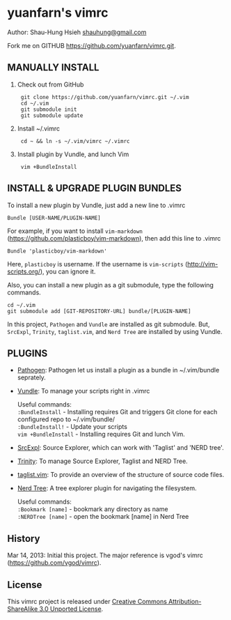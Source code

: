 yuanfarn's vimrc
================
Author: Shau-Hung Hsieh <shauhung@gmail.com>

Fork me on GITHUB  https://github.com/yuanfarn/vimrc.git.

MANUALLY INSTALL
----------------

1. Check out from GitHub

        git clone https://github.com/yuanfarn/vimrc.git ~/.vim
        cd ~/.vim
        git submodule init
        git submodule update

2. Install ~/.vimrc

        cd ~ && ln -s ~/.vim/vimrc ~/.vimrc 

3. Install plugin by Vundle, and lunch Vim 

        vim +BundleInstall 

INSTALL & UPGRADE PLUGIN BUNDLES
--------------------------------

To install a new plugin by Vundle, just add a new line to .vimrc

    Bundle [USER-NAME/PLUGIN-NAME]

For example, if you want to install `vim-markdown` (https://github.com/plasticboy/vim-markdown), then add this line to .vimrc

    Bundle 'plasticboy/vim-markdown'

Here, `plasticboy` is username. If the username is `vim-scripts` (http://vim-scripts.org/), you can ignore it.

Also, you can install a new plugin as a git submodule, type the following commands.

    cd ~/.vim
    git submodule add [GIT-REPOSITORY-URL] bundle/[PLUGIN-NAME]

In this project, `Pathogen` and `Vundle` are installed as git submodule. But, `SrcExpl`, `Trinity`, `taglist.vim`, and `Nerd Tree` are installed by using Vundle.

PLUGINS
-------

* [Pathogen](http://www.vim.org/scripts/script.php?script_id=2332): Pathogen let us install a plugin as a bundle in ~/.vim/bundle seprately.

* [Vundle](https://github.com/gmarik/vundle): To manage your scripts right in .vimrc

  Useful commands:   
    `:BundleInstall` - Installing requires Git and triggers Git clone for each configured repo to ~/.vim/bundle/   
    `:BundleInstall!` - Update your scripts   
    `vim +BundleInstall` - Installing requires Git and lunch Vim.   

* [SrcExpl](https://github.com/vim-scripts/SrcExpl.git): Source Explorer, which can work with 'Taglist' and 'NERD tree'.

* [Trinity](https://github.com/vim-scripts/Trinity.git): To manage Source Explorer, Taglist and NERD Tree.

* [taglist.vim](https://github.com/vim-scripts/taglist.vim.git): To provide an overview of the structure of source code files.

* [Nerd Tree](https://github.com/vim-scripts/The-NERD-tree.git): A tree explorer plugin for navigating the filesystem.

  Useful commands:   
    `:Bookmark [name]` - bookmark any directory as name   
    `:NERDTree [name]` - open the bookmark [name] in Nerd Tree   

History
-------

Mar 14, 2013: Initial this project. The major reference is vgod's vimrc (https://github.com/vgod/vimrc).

License
-------

This vimrc project is released under [Creative Commons Attribution-ShareAlike 3.0 Unported License](http://creativecommons.org/licenses/by-sa/3.0/deed.en_US).

